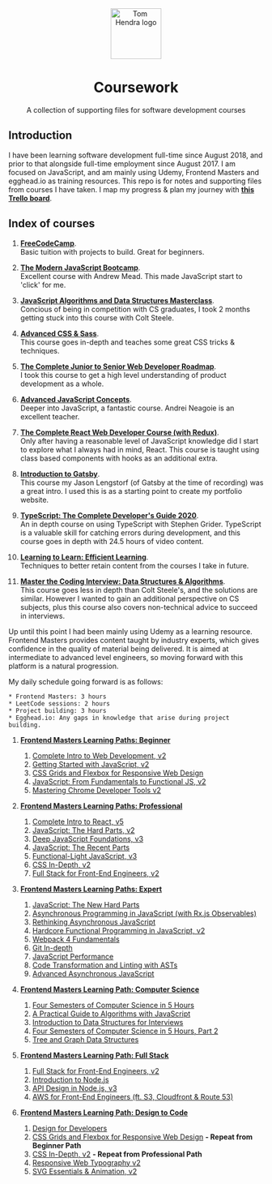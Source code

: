 <div align=center>
<img alt="Tom Hendra logo" src="https://res.cloudinary.com/tomhendra/image/upload/v1567091669/tomhendra-logo/tomhendra-logo-round-1024.png" width="100" />
<h1>Coursework</h1>
<p>A collection of supporting files for software development courses</p>
</div>

## Introduction

I have been learning software development full-time since August 2018, and prior to that alongside full-time employment since August 2017. I am focused on JavaScript, and am mainly using Udemy, Frontend Masters and egghead.io as training resources. This repo is for notes and supporting files from courses I have taken. I map my progress & plan my journey with **[this Trello board](https://trello.com/b/R1CVyI4S)**.

## Index of courses

1.  **[FreeCodeCamp](free-code-camp)**.\
    Basic tuition with projects to build. Great for beginners.

2.  **[The Modern JavaScript Bootcamp](modern-javascript-bootcamp)**.\
    Excellent course with Andrew Mead. This made JavaScript start to 'click' for me.

3.  **[JavaScript Algorithms and Data Structures Masterclass](algorithms-and-data-structures)**.\
    Concious of being in competition with CS graduates, I took 2 months getting stuck into this course with Colt Steele.

4.  **[Advanced CSS & Sass](advanced-css-and-sass)**.\
    This course goes in-depth and teaches some great CSS tricks & techniques.

5.  **[The Complete Junior to Senior Web Developer Roadmap](complete-junior-to-senior-web-developer)**.\
    I took this course to get a high level understanding of product development as a whole.

6.  **[Advanced JavaScript Concepts](advanced-javascript-concepts)**.\
    Deeper into JavaScript, a fantastic course. Andrei Neagoie is an excellent teacher.

7.  **[The Complete React Web Developer Course (with Redux)](complete-react-web-developer)**.\
    Only after having a reasonable level of JavaScript knowledge did I start to explore what I always had in mind, React. This course is taught using class based components with hooks as an additional extra.

8.  **[Introduction to Gatsby](frontend-masters--gatsby-intro)**.\
     This course my Jason Lengstorf (of Gatsby at the time of recording) was a great intro. I used this is as a starting point to create my portfolio website.

9.  **[TypeScript: The Complete Developer's Guide 2020](typescript-complete-developers-guide)**.\
    An in depth course on using TypeScript with Stephen Grider. TypeScript is a valuable skill for catching errors during development, and this course goes in depth with 24.5 hours of video content.

10. **[Learning to Learn: Efficient Learning](learning-to-learn)**.\
    Techniques to better retain content from the courses I take in future.

11. **[Master the Coding Interview: Data Structures & Algorithms](master-the-coding-interview)**.\
    This course goes less in depth than Colt Steele's, and the solutions are similar. However I wanted to gain an additional perspective on CS subjects, plus this course also covers non-technical advice to succeed in interviews.

Up until this point I had been mainly using Udemy as a learning resource. Frontend Masters provides content taught by industry experts, which gives confidence in the quality of material being delivered. It is aimed at intermediate to advanced level engineers, so moving forward with this platform is a natural progression.

My daily schedule going forward is as follows:

    * Frontend Masters: 3 hours
    * LeetCode sessions: 2 hours
    * Project building: 3 hours
    * Egghead.io: Any gaps in knowledge that arise during project building.

1.  **[Frontend Masters Learning Paths: Beginner]()**

    1. [Complete Intro to Web Development, v2]()
    2. [Getting Started with JavaScript, v2]()
    3. [CSS Grids and Flexbox for Responsive Web Design]()
    4. [JavaScript: From Fundamentals to Functional JS, v2]()
    5. [Mastering Chrome Developer Tools v2]()

2.  **[Frontend Masters Learning Paths: Professional]()**

    1.  [Complete Intro to React, v5]()
    2.  [JavaScript: The Hard Parts, v2]()
    3.  [Deep JavaScript Foundations, v3]()
    4.  [JavaScript: The Recent Parts]()
    5.  [Functional-Light JavaScript, v3]()
    6.  [CSS In-Depth, v2]()
    7.  [Full Stack for Front-End Engineers, v2]()

3.  **[Frontend Masters Learning Paths: Expert]()**

    1.  [JavaScript: The New Hard Parts]()
    2.  [Asynchronous Programming in JavaScript (with Rx.js Observables)]()
    3.  [Rethinking Asynchronous JavaScript]()
    4.  [Hardcore Functional Programming in JavaScript, v2]()
    5.  [Webpack 4 Fundamentals]()
    6.  [Git In-depth]()
    7.  [JavaScript Performance]()
    8.  [Code Transformation and Linting with ASTs]()
    9.  [Advanced Asynchronous JavaScript]()

4.  **[Frontend Masters Learning Path: Computer Science]()**

    1.  [Four Semesters of Computer Science in 5 Hours]()
    2.  [A Practical Guide to Algorithms with JavaScript]()
    3.  [Introduction to Data Structures for Interviews]()
    4.  [Four Semesters of Computer Science in 5 Hours, Part 2]()
    5.  [Tree and Graph Data Structures]()

5.  **[Frontend Masters Learning Path: Full Stack]()**

    1.  [Full Stack for Front-End Engineers, v2]()
    2.  [Introduction to Node.js]()
    3.  [API Design in Node.js, v3]()
    4.  [AWS for Front-End Engineers (ft. S3, Cloudfront & Route 53)]()

6.  **[Frontend Masters Learning Path: Design to Code]()**
    1.  [Design for Developers]()
    2.  [CSS Grids and Flexbox for Responsive Web Design]() **- Repeat from Beginner Path**
    3.  [CSS In-Depth, v2]() **- Repeat from Professional Path**
    4.  [Responsive Web Typography v2]()
    5.  [SVG Essentials & Animation, v2]()
